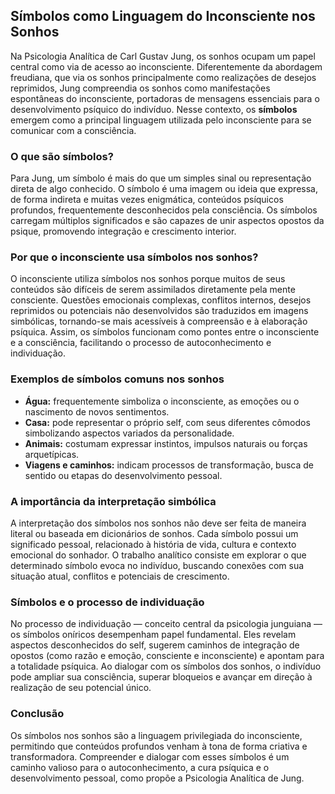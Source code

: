 ## Símbolos como Linguagem do Inconsciente nos Sonhos

Na Psicologia Analítica de Carl Gustav Jung, os sonhos ocupam um papel central como via de acesso ao inconsciente. Diferentemente da abordagem freudiana, que via os sonhos principalmente como realizações de desejos reprimidos, Jung compreendia os sonhos como manifestações espontâneas do inconsciente, portadoras de mensagens essenciais para o desenvolvimento psíquico do indivíduo. Nesse contexto, os **símbolos** emergem como a principal linguagem utilizada pelo inconsciente para se comunicar com a consciência.

### O que são símbolos?

Para Jung, um símbolo é mais do que um simples sinal ou representação direta de algo conhecido. O símbolo é uma imagem ou ideia que expressa, de forma indireta e muitas vezes enigmática, conteúdos psíquicos profundos, frequentemente desconhecidos pela consciência. Os símbolos carregam múltiplos significados e são capazes de unir aspectos opostos da psique, promovendo integração e crescimento interior.

### Por que o inconsciente usa símbolos nos sonhos?

O inconsciente utiliza símbolos nos sonhos porque muitos de seus conteúdos são difíceis de serem assimilados diretamente pela mente consciente. Questões emocionais complexas, conflitos internos, desejos reprimidos ou potenciais não desenvolvidos são traduzidos em imagens simbólicas, tornando-se mais acessíveis à compreensão e à elaboração psíquica. Assim, os símbolos funcionam como pontes entre o inconsciente e a consciência, facilitando o processo de autoconhecimento e individuação.

### Exemplos de símbolos comuns nos sonhos

- **Água:** frequentemente simboliza o inconsciente, as emoções ou o nascimento de novos sentimentos.
- **Casa:** pode representar o próprio self, com seus diferentes cômodos simbolizando aspectos variados da personalidade.
- **Animais:** costumam expressar instintos, impulsos naturais ou forças arquetípicas.
- **Viagens e caminhos:** indicam processos de transformação, busca de sentido ou etapas do desenvolvimento pessoal.

### A importância da interpretação simbólica

A interpretação dos símbolos nos sonhos não deve ser feita de maneira literal ou baseada em dicionários de sonhos. Cada símbolo possui um significado pessoal, relacionado à história de vida, cultura e contexto emocional do sonhador. O trabalho analítico consiste em explorar o que determinado símbolo evoca no indivíduo, buscando conexões com sua situação atual, conflitos e potenciais de crescimento.

### Símbolos e o processo de individuação

No processo de individuação — conceito central da psicologia junguiana — os símbolos oníricos desempenham papel fundamental. Eles revelam aspectos desconhecidos do self, sugerem caminhos de integração de opostos (como razão e emoção, consciente e inconsciente) e apontam para a totalidade psíquica. Ao dialogar com os símbolos dos sonhos, o indivíduo pode ampliar sua consciência, superar bloqueios e avançar em direção à realização de seu potencial único.

### Conclusão

Os símbolos nos sonhos são a linguagem privilegiada do inconsciente, permitindo que conteúdos profundos venham à tona de forma criativa e transformadora. Compreender e dialogar com esses símbolos é um caminho valioso para o autoconhecimento, a cura psíquica e o desenvolvimento pessoal, como propõe a Psicologia Analítica de Jung.